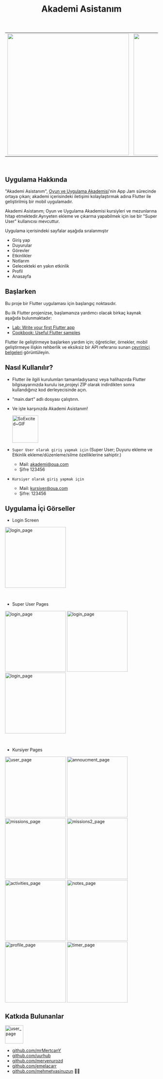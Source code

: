 # <p align=center>Akademi Asistanım</p>
<br>
<table align=center>
<tr>
<td><img src="https://cdn.discordapp.com/attachments/1093601349431726132/1094641649117839492/IMG_0542.png" style="width:400px"></td>
<td><img src="https://oyunveuygulamaakademisi.bonapply.com/default_logos/oua_logo.png?v=3" style="width:400px"></td>
</tr>
</table>

<br>

## Uygulama Hakkında

<p>"Akademi Asistanım", <a href="https://oyunveuygulamaakademisi.com/">Oyun ve Uygulama Akademisi</a>'nin App Jam sürecinde ortaya çıkan; akademi içerisindeki iletişimi kolaylaştırmak adına Flutter ile geliştirilmiş bir mobil uygulamadır.</p>
<p>Akademi Asistanım; Oyun ve Uygulama Akademisi kursiyleri ve mezunlarına hitap etmektedir.Ayrıyeten ekleme ve çıkarma yapabilmek için ise bir "Super User" kullanıcısı mevcuttur.</p>
<p>Uygulama içerisindeki sayfalar aşağıda sıralanmıştır</p>
<ul>
  <li>Giriş yap</li>
  <li>Duyurular</li>
  <li>Görevler</li>
  <li>Etkinlikler</li>
  <li>Notlarım</li>
  <li>Gelecekteki en yakın etkinlik</li>
  <li>Profil</li>
  <li>Anasayfa</li>
</ul>

## Başlarken

Bu proje bir Flutter uygulaması için başlangıç noktasıdır.

Bu ilk Flutter projenizse, başlamanıza yardımcı olacak birkaç kaynak aşağıda bulunmaktadır:

- [Lab: Write your first Flutter app](https://docs.flutter.dev/get-started/codelab)
- [Cookbook: Useful Flutter samples](https://docs.flutter.dev/cookbook)

Flutter ile geliştirmeye başlarken yardım için; öğreticiler, örnekler, mobil geliştirmeye ilişkin rehberlik ve eksiksiz bir API referansı sunan [çevrimiçi belgeleri](https://docs.flutter.dev/) görüntüleyin.


## Nasıl Kullanılır?

- Flutter ile ilgili kurulumları tamamladıysanız veya halihazırda Flutter bilgisayarınızda kurulu ise,projeyi ZİP olarak indirdikten sonra kullandığınız kod derleyecisinde açın.

- "main.dart" adlı dosyası çalıştırın.

- <p>Ve işte karşınızda Akademi Asistanım!</p>
   <img src="https://user-images.githubusercontent.com/70581331/230783849-a7506a4a-9e6b-431c-88e2-fb775c34f3e4.gif" style="width:85px;height:90px;" alt="SoExcited~GIF">

- ``Super User olarak giriş yapmak için`` (Super User; Duyuru ekleme ve Etkinlik ekleme/düzenleme/silme özelliklerine sahiptir.) 
  - Mail:  akademi@oua.com
  - Şifre  123456
- ``Kursiyer olarak giriş yapmak için``
  - Mail:  kursiyer@oua.com
  - Şifre: 123456

## Uygulama İçi Görseller
- Login Screen
<p>
<img alt="login_page" src="https://user-images.githubusercontent.com/70581331/230794394-47a3f74c-d511-4f95-bdb0-366bff4664b3.png" style="width:200px">
</p>

<br>

- Super User Pages
<p>
<img alt="login_page" src="https://user-images.githubusercontent.com/70581331/230794460-4fb7fe93-a7e2-41f5-a62b-8c3184997c1f.png" style="width:200px">
<img alt="login_page" src="https://user-images.githubusercontent.com/70581331/230794693-30e0c66d-7265-4dcb-a5b2-2ece583a7d07.png" style="width:200px">
<img alt="login_page" src="https://user-images.githubusercontent.com/70581331/230794695-1d79ba2a-6caf-4794-8b27-95355d111dec.png" style="width:200px">
</p>

<br>

- Kursiyer Pages
<p>
<img alt="user_page" src="https://user-images.githubusercontent.com/70581331/230795125-b59bf89a-64f3-4e55-b506-9b24884f0f2a.png" style="width:200px">
<img alt="annoucment_page" src="https://user-images.githubusercontent.com/70581331/230795128-6219e5c5-b52c-4cd5-a116-6207738810cc.png" style="width:200px">
<img alt="missions_page" src="https://user-images.githubusercontent.com/70581331/230795129-956ca072-23a3-4bee-a4a4-48347267e925.png" style="width:200px">
<img alt="missions2_page" src="https://user-images.githubusercontent.com/70581331/230795130-ddf4e2bd-3d30-4ee1-a179-8a74455aaf04.png" style="width:200px">
<img alt="activities_page" src="https://user-images.githubusercontent.com/70581331/230795132-c5f9e827-2e79-4f33-af11-6e4bacb47c0b.png" style="width:200px">
<img alt="notes_page" src="https://user-images.githubusercontent.com/70581331/230795133-636af656-d03f-4f1f-8cd0-2c72f200c226.png" style="width:200px">
<img alt="profile_page" src="https://user-images.githubusercontent.com/70581331/230795134-1ce68a5c-eb01-426b-96ab-54a2e3fe69e2.png" style="width:200px">
<img alt="timer_page" src="https://user-images.githubusercontent.com/70581331/230795260-54714123-67bb-4806-adad-845b0f4e5190.png" style="width:200px">
</p>

## Katkıda Bulunanlar
<img alt="user_page" src="https://user-images.githubusercontent.com/70581331/230795868-812e665a-ce8e-4681-9c12-9aacb3ac8ac5.png" style="width:60px">

- [github.com/mrMertcanY](https://github.com/mrMertcanY)
- [github.com/uurhub](https://github.com/uurhub)
- [github.com/mervenurozd](https://github.com/mervenurozd)
- [github.com/emelacarr](https://github.com/emelacarr)
- [github.com/mehmetyasinuzun](https://github.com/mehmetyasinuzun) 💫🏹
